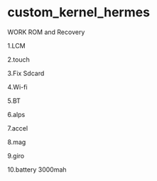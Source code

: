# custom_kernel_hermes

WORK ROM and Recovery

1.LCM

2.touch

3.Fix Sdcard

4.Wi-fi

5.BT

6.alps

7.accel

8.mag

9.giro

10.battery 3000mah
